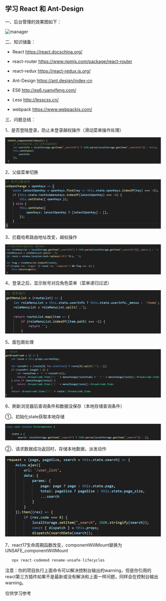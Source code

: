 ## 学习 React 和 Ant-Design

一、后台管理的效果图如下：

![manager](https://github.com/caicaijun007/xiaocaicai07.github.io/blob/master/manager.gif)



二、知识储备：

- React 			  https://react.docschina.org/

- react-router   https://www.npmjs.com/package/react-router

- react-redux    https://react-redux.js.org/

- Ant-Design     https://ant.design/index-cn

- ES6                  http://es6.ruanyifeng.com/

- Less                 http://lesscss.cn/

- webpack         https://www.webpackjs.com/

  

三、问题总结：

1、是否登陆登录，防止未登录越权操作（滑动菜单操作处理）

![1568104874511](https://github.com/caicaijun007/xiaocaicai07.github.io/blob/master/1568104874511.png)

2、父级菜单切换

![1568105125016](https://github.com/caicaijun007/xiaocaicai07.github.io/blob/master/1568105125016.png)

3、拦截哈希路由地址改变，越权操作

![1568105319450](https://github.com/caicaijun007/xiaocaicai07.github.io/blob/master/1568105319450.png)

4、登录之后，显示账号对应角色菜单（菜单递归过滤）

![1568105568466](https://github.com/caicaijun007/xiaocaicai07.github.io/blob/master/1568105568466.png)

5、面包屑处理

![1568106146423](https://github.com/caicaijun007/xiaocaicai07.github.io/blob/master/1568106146423.png)

6、刷新浏览器后查询条件和数据没保存（本地存储查询条件）

①、初始化state获取本地存储

![1568209179809](https://github.com/caicaijun007/xiaocaicai07.github.io/blob/master/1568209179809.png)

②、请求数据成功返回时，存储本地数据，派发动作

![1568209301638](https://github.com/caicaijun007/xiaocaicai07.github.io/blob/master/1568209301638.png)

7、react17生命周期函数改变，componentWillMount替换为UNSAFE_componentWillMount
```javascript
   npx react-codemod rename-unsafe-lifecycles
```
注意：你的项目执行上面命令可以解决控制台输出的warning，但是你引用的react第三方插件如果不是最新或没有解决和上面一样问题，同样会在控制台输出warning。





仅供学习参考